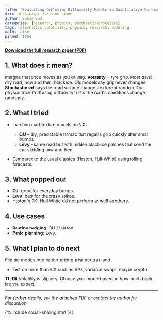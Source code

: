 ```yaml
---
title: "Evaluating Diffusing Diffusivity Models in Quantitative Finance - A non-technical summary"
date: 2025-04-01 12:00:00 +0000
author: Soham Sud
categories: [research, physics, stochastic-processes]
tags: [stochastic volatility, physics, research, modeling]
math: false
pinned: true
---
```


**[Download the full research paper (PDF)](/Stochastic%20Volatility%20Physics.pdf)**

## 1. What does it mean?

Imagine that price moves as you driving. **Volatility** = tyre grip. Most days: dry road; now and then: black ice. Old models say grip never changes. **Stochastic vol** says the road surface changes texture at random. Our physics trick ("diffusing diffusivity") lets the road's conditions change randomly.

## 2. What I tried

* I ran two road‑texture models on VIX:

  * **OU** – dry, predictable tarmac that regains grip quickly after small bumps.
  * **Lévy** – same road but with hidden black‑ice patches that send the car skidding now and then.
* Compared to the usual classics (Heston, Hull‑White) using rolling forecasts.

## 3. What popped out

* **OU**: great for everyday bumps.
* **Lévy**: best for the crazy spikes.
* Heston's OK; Hull‑White did not perform as well as others.

## 4. Use cases

* **Routine hedging:** OU / Heston.
* **Panic planning:** Lévy.

## 5. What I plan to do next 

Flip the models into option‑pricing (risk‑neutral) land.

* Test on more than VIX such as SPX, variance swaps, maybe crypto.

**TL;DR** Volatility is slippery. Choose your model based on how much black ice you expect.

---

*For further details, see the attached PDF or contact the author for discussion.*

{% include social-sharing.html %} 